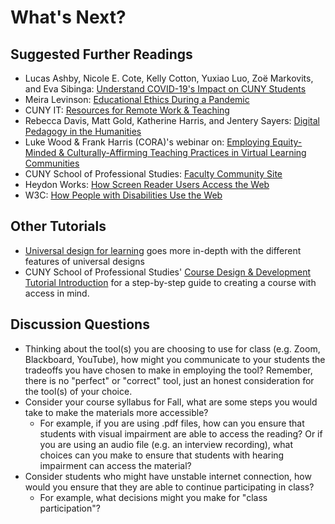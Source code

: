 # What's Next?

## Suggested Further Readings

- Lucas Ashby, Nicole E. Cote, Kelly Cotton, Yuxiao Luo, Zoë Markovits, and Eva Sibinga: [Understand COVID-19's Impact on CUNY Students](https://dataforgood.commons.gc.cuny.edu/report-on-covid-19s-impact-on-cuny-students/)
- Meira Levinson: [Educational Ethics During a Pandemic](https://ethics.harvard.edu/files/center-for-ethics/files/17educationalethics.pdf)
- CUNY IT: [Resources for Remote Work & Teaching](https://www.cuny.edu/about/administration/offices/cis/it-resources-for-remote-work-teaching/)
- Rebecca Davis, Matt Gold, Katherine Harris, and Jentery Sayers: [Digital Pedagogy in the Humanities](https://digitalpedagogy.hcommons.org/)
- Luke Wood & Frank Harris (CORA)'s webinar on: [Employing Equity-Minded & Culturally-Affirming Teaching Practices in Virtual Learning Communities](https://www.youtube.com/watch?reload=9&v=aMrf_MC5COk&feature=youtu.be)
- CUNY School of Professional Studies: [Faculty Community Site](https://spsfaculty.commons.gc.cuny.edu/quick-guides/)
- Heydon Works: [How Screen Reader Users Access the Web](https://heydonworks.com/article/responses-to-the-screen-reader-strategy-survey/)
- W3C: [How People with Disabilities Use the Web](https://www.w3.org/WAI/people-use-web/)

## Other Tutorials

- [Universal design for learning](http://udlforteachers.com/) goes more in-depth with the different features of universal designs
-  CUNY School of Professional Studies' [Course Design & Development Tutorial Introduction](https://spscoursedesign.commons.gc.cuny.edu/) for a step-by-step guide to creating a course with access in mind.

## Discussion Questions

- Thinking about the tool(s) you are choosing to use for class (e.g. Zoom, Blackboard, YouTube), how might you communicate to your students the tradeoffs you have chosen to make in employing the tool? Remember, there is no "perfect" or "correct" tool, just an honest consideration for the tool(s) of your choice.
- Consider your course syllabus for Fall, what are some steps you would take to make the materials more accessible? 
    - For example, if you are using .pdf files, how can you ensure that students with visual impairment are able to access the reading? Or if you are using an audio file (e.g. an interview recording), what choices can you make to ensure that students with hearing impairment can access the material?
- Consider students who might have unstable internet connection, how would you ensure that they are able to continue participating in class? 
    - For example, what decisions might you make for "class participation"?